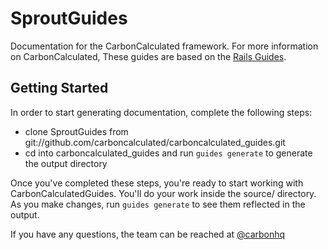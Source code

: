 SproutGuides
============

Documentation for the CarbonCalculated framework. For more information on CarbonCalculated,
These guides are based on the [Rails Guides](http://guides.rubyonrails.org/).


## Getting Started

In order to start generating documentation, complete the following steps:

- clone SproutGuides from git://github.com/carboncalculated/carboncalculated_guides.git
- cd into carboncalculated_guides and run `guides generate` to generate the output directory

Once you've completed these steps, you're ready to start working with
CarbonCalculatedGuides. You'll do your work inside the source/ directory. As you make
changes, run `guides generate` to see them reflected in the output.

If you have any questions, the team can be reached at [@carbonhq](http://twitter.com/#!/carbonhq)